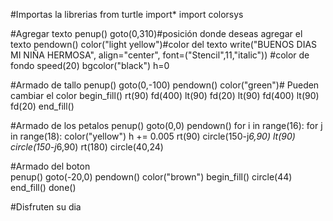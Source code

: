#Importas la librerias
from turtle import*
import colorsys

#Agregar texto
penup()
goto(0,310)#posición donde deseas agregar el texto
pendown()
color("light yellow")#color del texto
write("BUENOS DIAS MI NIÑA HERMOSA", align="center", font=("Stencil",11,"italic"))
#color de fondo
speed(20)
bgcolor("black")
h=0

#Armado de tallo
penup()
goto(0,-100)
pendown()
color("green")# Pueden cambiar el color
begin_fill()
rt(90)
fd(400)
lt(90)
fd(20)
lt(90)
fd(400)
lt(90)
fd(20)
end_fill()

#Armado de los petalos
penup()
goto(0,0)
pendown()
for i in range(16):
    for j in range(18):
        color("yellow")
        h += 0.005
        rt(90)
        circle(150-j*6,90)
        lt(90)
        circle(150-j*6,90)
        rt(180)
    circle(40,24)

 #Armado del boton   
penup()
goto(-20,0)
pendown()
color("brown")
begin_fill()
circle(44)
end_fill()
done()

 #Disfruten su dia
